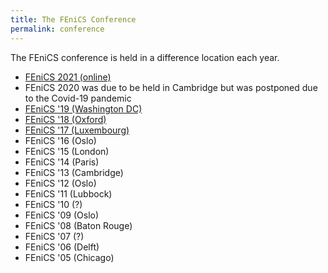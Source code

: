 ```yaml
---
title: The FEniCS Conference
permalink: conference
---
```

The FEniCS conference is held in a difference location each year.

- [FEniCS 2021 (online)](/fenics-2021)
- FEniCS 2020 was due to be held in Cambridge but was postponed due to the Covid-19 pandemic
- [FEniCS '19 (Washington DC)](/fenics19)
- [FEniCS '18 (Oxford)](/fenics18)
- [FEniCS '17 (Luxembourg)](/fenics17)
- FEniCS '16 (Oslo)
- FEniCS '15 (London)
- FEniCS '14 (Paris)
- FEniCS '13 (Cambridge)
- FEniCS '12 (Oslo)
- FEniCS '11 (Lubbock)
- FEniCS '10 (?)
- FEniCS '09 (Oslo)
- FEniCS '08 (Baton Rouge)
- FEniCS '07 (?)
- FEniCS '06 (Delft)
- FEniCS '05 (Chicago)
